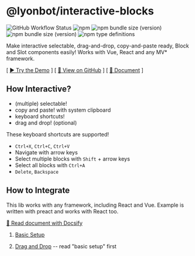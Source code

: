 # @lyonbot/interactive-blocks

![GitHub Workflow Status](https://img.shields.io/github/workflow/status/lyonbot/interactive-blocks/main) ![npm](https://img.shields.io/npm/v/@lyonbot/interactive-blocks) ![npm bundle size (version)](https://img.shields.io/bundlephobia/min/@lyonbot/interactive-blocks/latest) ![npm bundle size (version)](https://img.shields.io/bundlephobia/minzip/@lyonbot/interactive-blocks/latest?label=min%2Bgzip) ![npm type definitions](https://img.shields.io/npm/types/@lyonbot/interactive-blocks)

Make interactive selectable, drag-and-drop, copy-and-paste ready, Block and Slot components easily! Works with Vue, React and any MV* framework.

[ [▶️ Try the Demo](https://lyonbot.github.io/interactive-blocks/) ] [ [📁 View on GitHub](https://github.com/lyonbot/interactive-blocks) ] [ [📖 Document](https://lyonbot.github.io/interactive-blocks/docs/) ]

## How Interactive?

- (multiple) selectable!
- copy and paste! with system clipboard
- keyboard shortcuts!
- drag and drop! (optional)

These keyboard shortcuts are supported!

- `Ctrl+X`, `Ctrl+C`, `Ctrl+V`
- Navigate with arrow keys
- Select multiple blocks with `Shift` + arrow keys
- Select all blocks with `Ctrl+A`
- `Delete`, `Backspace`

## How to Integrate

This lib works with any framework, including React and Vue. Example is written with preact and works with React too.

[📖 Read document with Docsify](https://lyonbot.github.io/interactive-blocks/docs/)

1. [Basic Setup](./docs/basic-setup.md)

2. [Drag and Drop](./docs/drag-and-drop.md) -- read "basic setup" first
